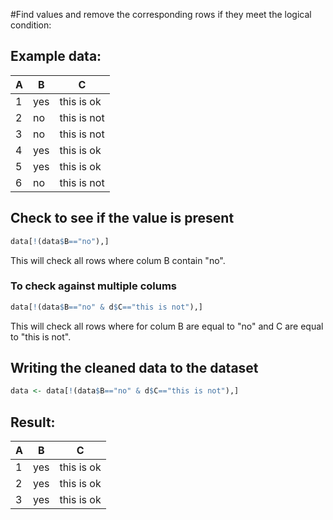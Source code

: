 #Find values and remove the corresponding rows if they meet the logical condition:

## Example data:
|     A      |       B     |       C      |
|------------|-------------|--------------|
| 1          |     yes     | this is ok   |
| 2          |     no      | this is not  |
| 3          |     no      | this is not  |
| 4          |     yes     | this is ok   |
| 5          |     yes     | this is ok   |
| 6          |     no      | this is not  |


## Check to see if the value is present
```r
data[!(data$B=="no"),]
```
This will check all rows where colum B contain "no".

### To check against multiple colums
```r
data[!(data$B=="no" & d$C=="this is not"),]
```

This will check all rows where for colum B are equal to "no" and C are equal to "this is not".

## Writing the cleaned data to the dataset
```r
data <- data[!(data$B=="no" & d$C=="this is not"),]
```

## Result:
|     A      |       B     |       C      |
|------------|-------------|--------------|
| 1          |     yes     | this is ok   |
| 2          |     yes     | this is ok   |
| 3          |     yes     | this is ok   |

